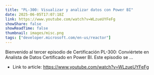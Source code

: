 ```yaml
---
title: "PL-300: Visualizar y analizar datos con Power BI"
date: 2025-06-05T17:07:18Z
link: https://www.youtube.com/watch?v=WLzueUYFeFg
showShare: false
showReadTime: false
thumbnail: images/misc.png
tags: ["developer.microsoft.com/en-us/reactor"]
---
```

Bienvenido al tercer episodio de Certificación PL-300: Conviértete en Analista de Datos Certificado en Power BI. Este episodio se ...

- Link to article: https://www.youtube.com/watch?v=WLzueUYFeFg